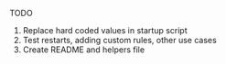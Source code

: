 TODO
1. Replace hard coded values in startup script
2. Test restarts, adding custom rules, other use cases
3. Create README and helpers file